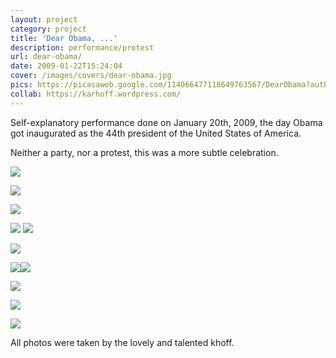 ```yaml
---
layout: project
category: project
title: 'Dear Obama, ...'
description: performance/protest
url: dear-obama/
date: 2009-01-22T15:24:04
cover: /images/covers/dear-obama.jpg
pics: https://picasaweb.google.com/114066477118649763567/DearObama?authkey=Gv1sRgCOv-s7ut4tbnaw
collab: https://karhoff.wordpress.com/
---
```


Self-explanatory performance done on January 20th, 2009, the day Obama got inaugurated as the 44th president of the United States of America.

Neither a party, nor a protest, this was a more subtle celebration.

![](/images/projects/dear-obama/dear03.jpg)

![](/images/projects/dear-obama/dear05.jpg)

![](/images/projects/dear-obama/dear11.jpg)

![](/images/projects/dear-obama/dear13.jpg) ![](/images/projects/dear-obama/dear19.jpg)

![](/images/projects/dear-obama/dear20.jpg)

![](/images/projects/dear-obama/dear21.jpg)![](/images/projects/dear-obama/dear22.jpg)

![](/images/projects/dear-obama/dear23.jpg)

![](/images/projects/dear-obama/dear34.jpg)

![](/images/projects/dear-obama/dear36.jpg)

All photos were taken by the lovely and talented khoff.

